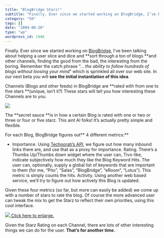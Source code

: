 ```yaml
---
title: "BlogBridge Starz!"
subtitle: "Finally. Ever since we started working on BlogBridge, I’ve been talking..."
category: "50"
tags: []
date: "2004-08-20"
type: "wp"
wordpress_id: 1946
---
```

Finally. Ever since we started working on [BlogBridge](http://www.blogbridge.com), I’ve been talking about helping a user slice and dice and **sort through a ton of blogs **and other channels, finding the good from the bad, the interesting from the boring. 
Remember the catch phrase “… *the ability to follow hundreds of blogs without loosing your mind*” which is sprinkled all over our web site. In our next beta you will **see the initial instantiation of this idea**.

Channels (Blogs and other feeds) in BlogBridge are **rated with from one to five stars **(unique, isn’t it?) These stars will tell you how interesting these Channels are to you.

![](https://i0.wp.com/s3.media.squarespace.com/production/1075723/12829350/weblogs/archives/stars_1_20.gif?resize=92%2C15)

The **secret sauce **is in how a certain Blog is rated with one or two or three or four or five starz. This aint AI folks! It’s actually pretty simple and flexible.

For each Blog, BlogBridge figures out** 4 different metrics:**

- Importance. Using [Technorati’s API](http://www.technorati.com), we figure out how many inbound links there are, and use that as a proxy for importance.
Rating. There’s a Thumbs Up/Thumbs down widget where the user can, Tivo-like, indicate subjectively how much they like the Blog
Keyword Hits. The user can, optionally, supply a global list of keywords that are important to them (for me, “Pito”, “Salas”, “BlogBridge”, “eRoom”, “Lotus”). This metric is simply counts the hits.
Activity. Using another web based service, we’ll try to figure out how actively this Blog is updated.

Given these four metrics (so far, but more can easily be added) we come up with a number of stars to rate the blog. Of course the more advanced user can tweak the mix to get the Starz to reflect their own priorities, using this cool interface.

[![](https://i0.wp.com/s3.media.squarespace.com/production/1075723/12829350/weblogs/archives/starz-thumb.jpg?resize=300%2C289)
Click here to enlarge. ](http://s3.media.squarespace.com/production/1075723/12829350/weblogs/archives/starz.html)

Given the Starz Rating on each Channel, there are lots of other interesting things we can do for the user. **That’s for another time.**